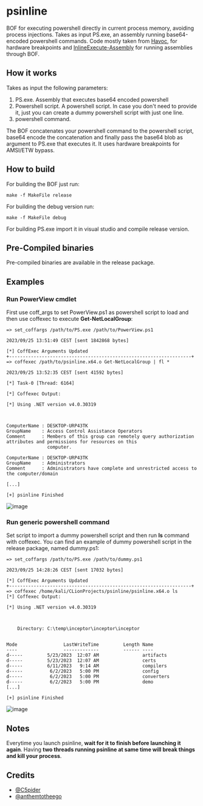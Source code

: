 # psinline

BOF for executing powershell directly in current process memory, avoiding process injections. Takes as input PS.exe, an assembly running base64-encoded powershell commands. Code mostly taken from [Havoc](https://github.com/HavocFramework/Havoc),
for hardware breakpoints and [InlineExecute-Assembly](https://github.com/anthemtotheego/InlineExecute-Assembly) for running assemblies through BOF.

## How it works 

Takes as input the following parameters:
1. PS.exe. Assembly that executes base64 encoded powershell
2. Powershell script. A powershell script. In case you don't need to provide it, just you can create a dummy powershell script with just one line.
3. powershell command.

The BOF concatenates your powershell command to the powershell script, base64 encode the concatenation and finally pass the base64 blob as argument to PS.exe that executes it. It uses hardware breakpoints for AMSI/ETW bypass.

## How to build

For building the BOF just run:
```
make -f MakeFile release
```

For building the debug version run:
```
make -f MakeFile debug
```

For building PS.exe import it in visual studio and compile release version.


## Pre-Compiled binaries

Pre-compiled binaries are available in the release package.

## Examples

### Run PowerView cmdlet

First use coff_args to set PowerView.ps1 as powershell script to load and then use coffexec to execute **Get-NetLocalGroup**:
```
=> set_coffargs /path/to/PS.exe /path/to/PowerView.ps1

2023/09/25 13:51:49 CEST [sent 1842868 bytes]

[*] CoffExec Arguments Updated
+-------------------------------------------------------------------+
=> coffexec /path/to/psinline.x64.o Get-NetLocalGroup | fl *

2023/09/25 13:52:35 CEST [sent 41592 bytes]

[*] Task-0 [Thread: 6164]

[*] Coffexec Output:

[*] Using .NET version v4.0.30319



ComputerName : DESKTOP-URP43TK
GroupName    : Access Control Assistance Operators
Comment      : Members of this group can remotely query authorization attributes and permissions for resources on this 
               computer.

ComputerName : DESKTOP-URP43TK
GroupName    : Administrators
Comment      : Administrators have complete and unrestricted access to the computer/domain

[...]

[+] psinline Finished

```

![image](https://github.com/MrAle98/psinline/assets/74059030/45478a52-8b01-424b-a9fa-1f140f05354c)


### Run generic powershell command

Set script to import a dummy powershell script and then run **ls** command with coffexec. You can find an example of dummy powershell script in the release package, named dummy.ps1:
```
=> set_coffargs /path/to/PS.exe /path/to/dummy.ps1 

2023/09/25 14:28:26 CEST [sent 17032 bytes]

[*] CoffExec Arguments Updated
+-------------------------------------------------------------------+
=> coffexec /home/kali/CLionProjects/psinline/psinline.x64.o ls
[*] Coffexec Output:

[*] Using .NET version v4.0.30319



    Directory: C:\temp\inceptor\inceptor\inceptor


Mode                 LastWriteTime         Length Name                                                                  
----                 -------------         ------ ----                                                                  
d-----         5/23/2023  12:07 AM                artifacts                                                             
d-----         5/23/2023  12:07 AM                certs                                                                 
d-----         6/11/2023   9:14 AM                compilers                                                             
d-----          6/2/2023   5:00 PM                config                                                                
d-----          6/2/2023   5:00 PM                converters                                                            
d-----          6/2/2023   5:00 PM                demo
[...]

[+] psinline Finished
```

![image](https://github.com/MrAle98/psinline/assets/74059030/f50e3139-f834-4e52-a9db-ee45decd071c)


## Notes

Everytime you launch psinline, **wait for it to finish before launching it again**. Having **two threads running psinline at same time will break things and kill your process**.

## Credits
- [@C5pider](https://github.com/Cracked5pider)
- [@anthemtotheego](https://github.com/anthemtotheego)
